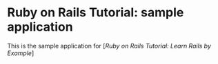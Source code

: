# Ruby on Rails Tutorial: sample application

This is the sample application for [*Ruby on Rails Tutorial: Learn Rails by Example*]